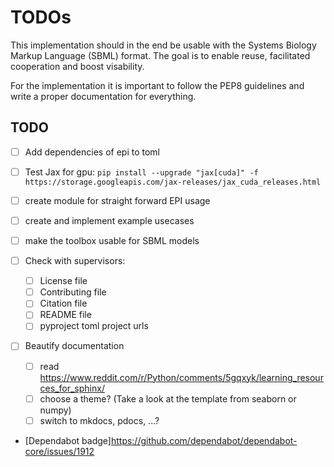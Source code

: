 # TODOs

This implementation should in the end be usable with the Systems Biology Markup Language (SBML) format.
The goal is to enable reuse, facilitated cooperation and boost visability.

For the implementation it is important to follow the PEP8 guidelines and write a proper documentation for everything.

## TODO

- [ ] Add dependencies of epi to toml
- [ ] Test Jax for gpu: ```pip install --upgrade "jax[cuda]" -f https://storage.googleapis.com/jax-releases/jax_cuda_releases.html```

- [ ] create module for straight forward EPI usage
- [ ] create and implement example usecases
- [ ] make the toolbox usable for SBML models

- [ ] Check with supervisors:
  - [ ] License file
  - [ ] Contributing file
  - [ ] Citation file
  - [ ] README file
  - [ ] pyproject toml project urls

- [ ] Beautify documentation
  - [ ] read <https://www.reddit.com/r/Python/comments/5gqxyk/learning_resources_for_sphinx/>
  - [ ] choose a theme? (Take a look at the template from seaborn or numpy)
  - [ ] switch to mkdocs, pdocs, ...?

- [Dependabot badge]<https://github.com/dependabot/dependabot-core/issues/1912>
